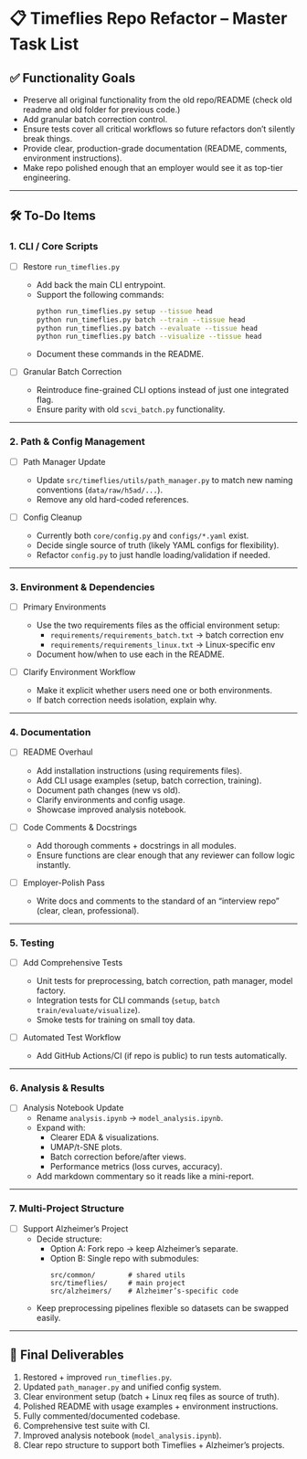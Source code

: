 # 📋 Timeflies Repo Refactor – Master Task List

## ✅ Functionality Goals
- Preserve all original functionality from the old repo/README (check old readme and old folder for previous code.)
- Add granular batch correction control.
- Ensure tests cover all critical workflows so future refactors don’t silently break things.
- Provide clear, production-grade documentation (README, comments, environment instructions).
- Make repo polished enough that an employer would see it as top-tier engineering.

---

## 🛠️ To-Do Items

### 1. CLI / Core Scripts
- [ ] Restore `run_timeflies.py`
  - Add back the main CLI entrypoint.
  - Support the following commands:
    ```bash
    python run_timeflies.py setup --tissue head
    python run_timeflies.py batch --train --tissue head
    python run_timeflies.py batch --evaluate --tissue head
    python run_timeflies.py batch --visualize --tissue head
    ```
  - Document these commands in the README.

- [ ] Granular Batch Correction  
  - Reintroduce fine-grained CLI options instead of just one integrated flag.  
  - Ensure parity with old `scvi_batch.py` functionality.  

---

### 2. Path & Config Management
- [ ] Path Manager Update  
  - Update `src/timeflies/utils/path_manager.py` to match new naming conventions (`data/raw/h5ad/...`).  
  - Remove any old hard-coded references.  

- [ ] Config Cleanup  
  - Currently both `core/config.py` and `configs/*.yaml` exist.  
  - Decide single source of truth (likely YAML configs for flexibility).  
  - Refactor `config.py` to just handle loading/validation if needed.  

---

### 3. Environment & Dependencies
- [ ] Primary Environments  
  - Use the two requirements files as the official environment setup:  
    - `requirements/requirements_batch.txt` → batch correction env  
    - `requirements/requirements_linux.txt` → Linux-specific env  
  - Document how/when to use each in the README.  

- [ ] Clarify Environment Workflow  
  - Make it explicit whether users need one or both environments.  
  - If batch correction needs isolation, explain why.  

---

### 4. Documentation
- [ ] README Overhaul  
  - Add installation instructions (using requirements files).  
  - Add CLI usage examples (setup, batch correction, training).  
  - Document path changes (new vs old).  
  - Clarify environments and config usage.  
  - Showcase improved analysis notebook.  

- [ ] Code Comments & Docstrings  
  - Add thorough comments + docstrings in all modules.  
  - Ensure functions are clear enough that any reviewer can follow logic instantly.  

- [ ] Employer-Polish Pass  
  - Write docs and comments to the standard of an “interview repo” (clear, clean, professional).  

---

### 5. Testing
- [ ] Add Comprehensive Tests  
  - Unit tests for preprocessing, batch correction, path manager, model factory.  
  - Integration tests for CLI commands (`setup`, `batch train/evaluate/visualize`).  
  - Smoke tests for training on small toy data.  

- [ ] Automated Test Workflow  
  - Add GitHub Actions/CI (if repo is public) to run tests automatically.  

---

### 6. Analysis & Results
- [ ] Analysis Notebook Update  
  - Rename `analysis.ipynb` → `model_analysis.ipynb`.  
  - Expand with:  
    - Clearer EDA & visualizations.  
    - UMAP/t-SNE plots.  
    - Batch correction before/after views.  
    - Performance metrics (loss curves, accuracy).  
  - Add markdown commentary so it reads like a mini-report.  

---

### 7. Multi-Project Structure
- [ ] Support Alzheimer’s Project  
  - Decide structure:  
    - Option A: Fork repo → keep Alzheimer’s separate.  
    - Option B: Single repo with submodules:  
      ```
      src/common/        # shared utils
      src/timeflies/     # main project
      src/alzheimers/    # Alzheimer’s-specific code
      ```  
  - Keep preprocessing pipelines flexible so datasets can be swapped easily.  

---

## 🧾 Final Deliverables
1. Restored + improved `run_timeflies.py`.  
2. Updated `path_manager.py` and unified config system.  
3. Clear environment setup (batch + Linux req files as source of truth).  
4. Polished README with usage examples + environment instructions.  
5. Fully commented/documented codebase.  
6. Comprehensive test suite with CI.  
7. Improved analysis notebook (`model_analysis.ipynb`).  
8. Clear repo structure to support both Timeflies + Alzheimer’s projects.  
